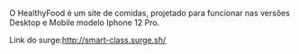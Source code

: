 O HealthyFood é um site de comidas, projetado para funcionar nas versões Desktop e Mobile modelo Iphone 12 Pro.

Link do surge:http://smart-class.surge.sh/
